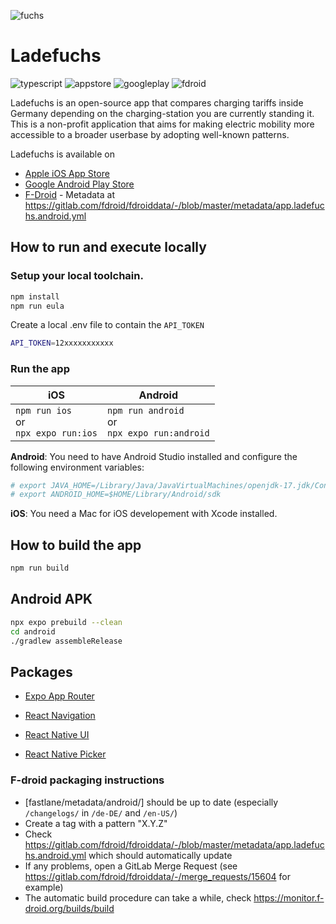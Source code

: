![fuchs](https://github.com/user-attachments/assets/9ebc8045-7652-4389-a7c9-f49233d35c57)

# Ladefuchs 

<p>
  <img alt="typescript" src="https://img.shields.io/badge/-typescript-3178C6?style=flat-square&logo=typescript&logoColor=white" />
  <img alt="appstore" src="https://img.shields.io/badge/-AppStore-0D96F6?style=flat-square&logo=appstore&logoColor=white" />
  <img alt="googleplay" src="https://img.shields.io/badge/-GooglePlay-414141?style=flat-square&logo=googleplay&logoColor=white" />
  <img alt="fdroid" src="https://img.shields.io/badge/-FDroid-1976D2?style=flat-square&logo=fdroid&logoColor=white" />
</p>

Ladefuchs is an open-source app that compares charging tariffs inside Germany depending on the charging-station you are currently standing it. This is a non-profit application that aims for making electric mobility more accessible to a broader userbase by adopting well-known patterns.


Ladefuchs is available on 
* [Apple iOS App Store](https://apps.apple.com/de/app/ladefuchs/id1522882164)
* [Google Android Play Store](https://play.google.com/store/apps/details?id=app.ladefuchs.android)
* [F-Droid](https://f-droid.org/de/packages/app.ladefuchs.android/) - Metadata at https://gitlab.com/fdroid/fdroiddata/-/blob/master/metadata/app.ladefuchs.android.yml

## How to run and execute locally

### Setup your local toolchain.

```bash
npm install
npm run eula
```

Create a local .env file to contain the `API_TOKEN`

```bash
API_TOKEN=12xxxxxxxxxxx

```

### Run the app

|iOS|Android|
|-|-|
|`npm run ios`<br />or<br />`npx expo run:ios`|`npm run android`<br />or<br />`npx expo run:android`|

**Android**: You need to have Android Studio installed and configure the following environment variables:
```sh
# export JAVA_HOME=/Library/Java/JavaVirtualMachines/openjdk-17.jdk/Contents/Home
# export ANDROID_HOME=$HOME/Library/Android/sdk
```
**iOS**: You need a Mac for iOS developement with Xcode installed.

## How to build the app

```bash
npm run build
```

## Android APK

```bash
npx expo prebuild --clean
cd android
./gradlew assembleRelease
```


## Packages

- [Expo App Router](https://docs.expo.dev/router/create-pages/)
- [React Navigation](https://reactnavigation.org/docs/header-buttons)

- [React Native UI](https://reactnativeelements.com/)
- [React Native Picker](https://github.com/react-native-picker/picker)


### F-droid packaging instructions
* [fastlane/metadata/android/] should be up to date (especially `/changelogs/` in `/de-DE/` and `/en-US/`)
* Create a tag with a pattern "X.Y.Z"
* Check https://gitlab.com/fdroid/fdroiddata/-/blob/master/metadata/app.ladefuchs.android.yml which should automatically update
* If any problems, open a GitLab Merge Request (see https://gitlab.com/fdroid/fdroiddata/-/merge_requests/15604 for example)
* The automatic build procedure can take a while, check https://monitor.f-droid.org/builds/build
